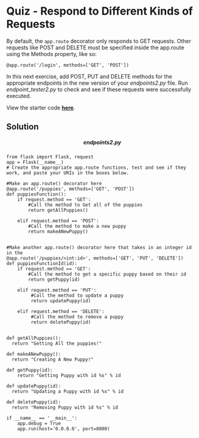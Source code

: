 # Quiz - Respond to Different Kinds of Requests

By default, the `app.route` decorator only responds to GET requests. Other requests like POST and DELETE must be specified inside the app.route using the Methods property, like so:
```
@app.route('/login', methods=['GET', 'POST'])
```

In this next exercise, add POST, PUT and DELETE methods for the appropriate endpoints in the new version of your *endpoints2.py* file. Run *endpoint_tester2.py* to check and see if these requests were successfully executed.

View the starter code **[here](https://github.com/udacity/APIs/tree/master/Lesson_3/04_Responding%20to%20Different%20Types%20of%20Requests/Starter%20Code)**.

## Solution

##### <p style='text-align: center'>endpoints2.py</p>
```
from flask import Flask, request
app = Flask(__name__)
# Create the appropriate app.route functions, test and see if they work, and paste your URIs in the boxes below.

#Make an app.route() decorator here
@app.route('/puppies', methods=['GET', 'POST'])
def puppiesFunction():
    if request.method == 'GET':
      	#Call the method to Get all of the puppies
        return getAllPuppies()

    elif request.method == 'POST':
      	#Call the method to make a new puppy
        return makeANewPuppy()


#Make another app.route() decorator here that takes in an integer id in the
@app.route('/puppies/<int:id>', methods=['GET', 'PUT', 'DELETE'])
def puppiesFunctionId(id):
    if request.method == 'GET':
      	#Call the method to get a specific puppy based on their id
        return getPuppy(id)

    elif request.method == 'PUT':
  	     #Call the method to update a puppy
         return updatePuppy(id)

    elif request.method == 'DELETE':
  	     #Call the method to remove a puppy
         return deletePuppy(id)


def getAllPuppies():
  return "Getting All the puppies!"

def makeANewPuppy():
  return "Creating A New Puppy!"

def getPuppy(id):
	return "Getting Puppy with id %s" % id

def updatePuppy(id):
  return "Updating a Puppy with id %s" % id

def deletePuppy(id):
  return "Removing Puppy with id %s" % id

if __name__ == '__main__':
    app.debug = True
    app.run(host='0.0.0.0', port=8000)
```
